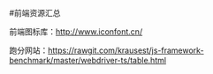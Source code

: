 #前端资源汇总

前端图标库：http://www.iconfont.cn/

跑分网站：https://rawgit.com/krausest/js-framework-benchmark/master/webdriver-ts/table.html
